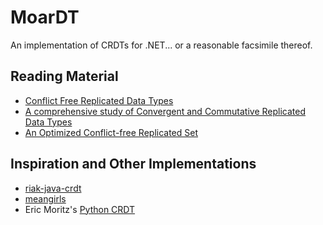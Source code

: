 MoarDT
======

An implementation of CRDTs for .NET... or a reasonable facsimile thereof.


Reading Material
----------------

* [Conflict Free Replicated Data Types](http://hal.inria.fr/docs/00/61/73/41/PDF/RR-7687.pdf)
* [A comprehensive study of Convergent and Commutative Replicated Data Types](http://hal.upmc.fr/docs/00/55/55/88/PDF/techreport.pdf)
* [An Optimized Conflict-free Replicated Set](http://www-user.rhrk.uni-kl.de/~bieniusa/paper/techrep2012-semantics.pdf)

Inspiration and Other Implementations
-------------------------------------

* [riak-java-crdt](https://github.com/dclements/riak-java-crdt/)
* [meangirls](https://github.com/aphyr/meangirls)
* Eric Moritz's [Python CRDT](https://github.com/ericmoritz/crdt/)

